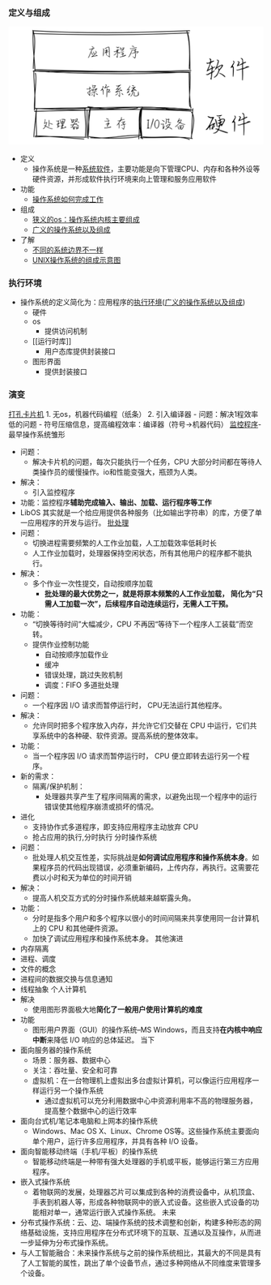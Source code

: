 ### 定义与组成
![](asserts/Pasted%20image%2020250704151912.png)
- 定义
	- 操作系统是一种[系统软件](../概念合集/系统软件.md)，主要功能是向下管理CPU、内存和各种外设等硬件资源，并形成软件执行环境来向上管理和服务应用软件
- 功能
	- [操作系统如何完成工作](../概念合集/操作系统如何完成工作.md)
- 组成
	- [狭义的os：操作系统内核主要组成](../概念合集/狭义的os：操作系统内核主要组成.md)
	- [广义的操作系统以及组成](../概念合集/广义的操作系统以及组成.md)
- 了解
	- [不同的系统边界不一样](../概念合集/不同的系统边界不一样.md)
	- [UNIX操作系统的组成示意图](../概念合集/UNIX操作系统的组成示意图.md)
### 执行环境
- 操作系统的定义简化为：应用程序的[执行环境](../概念合集/执行环境.md)([广义的操作系统以及组成](../概念合集/广义的操作系统以及组成.md))
	- 硬件
	- os
		- 提供访问机制
	- [[运行时库]]
		- 用户态库提供封装接口
	- 图形界面
		- 提供封装接口
### 演变
 [打孔卡片机](../概念合集/打孔卡片机.md)
	1. 无os，机器代码编程（纸条）
	2. 引入编译器
		- 问题：解决1程效率低的问题
		- 符号压缩信息，提高编程效率：编译器（符号->机器代码）
[监控程序](../概念合集/监控程序.md)- 最早操作系统雏形
- 问题：
	- 解决卡片机的问题，每次只能执行一个任务，CPU 大部分时间都在等待人类操作员的缓慢操作。io和性能变强大，瓶颈为人类。
- 解决：
	- 引入监控程序
- 功能：监控程序**辅助完成输入、输出、加载、运行程序等工作**
- LibOS 其实就是一个给应用提供各种服务（比如输出字符串）的库，方便了单一应用程序的开发与运行。
[批处理](../概念合集/批处理.md)
- 问题：
	- 切换进程需要频繁的人工作业加载，人工加载效率低耗时长
	- 人工作业加载时，处理器保持空闲状态，所有其他用户的程序都不能执行。
- 解决：
	- 多个作业一次性提交，自动按顺序加载
		- **批处理的最大优势之一，就是将原本频繁的人工作业加载，** **简化为“只需人工加载一次”，后续程序自动连续运行，无需人工干预。**
- 功能：
	- “切换等待时间”大幅减少，CPU 不再因“等待下一个程序人工装载”而空转。
	- 提供作业控制功能
		- 自动按顺序加载作业
		- 缓冲
		- 错误处理，跳过失败机制
		- 调度：FIFO
多道批处理
- 问题：
	- 一个程序因 I/O 请求而暂停运行时， CPU无法运行其他程序。
- 解决：
	- 允许同时把多个程序放入内存，并允许它们交替在 CPU 中运行，它们共享系统中的各种硬、软件资源。提高系统的整体效率。
- 功能：
	- 当一个程序因 I/O 请求而暂停运行时， CPU 便立即转去运行另一个程序。
- 新的需求：
	- 隔离/保护机制：
		- 处理器共享产生了程序间隔离的需求，以避免出现一个程序中的运行错误使其他程序崩溃或损坏的情况。
- 进化
	- 支持协作式多道程序，即支持应用程序主动放弃 CPU
	- 抢占应用的执行,分时执行
分时操作系统
- 问题：
	- 批处理人机交互性差，实际挑战是**如何调试应用程序和操作系统本身**。如果程序员的代码出现错误，必须重新编码，上传内存，再执行。这需要花费以小时和天为单位的时间开销
- 解决：
	- 提高人机交互方式的分时操作系统越来越崭露头角。
- 功能：
	- 分时是指多个用户和多个程序以很小的时间间隔来共享使用同一台计算机上的 CPU 和其他硬件资源。
	- 加快了调试应用程序和操作系统本身。
其他演进
- 内存隔离
- 进程、调度
- 文件的概念
- 进程间的数据交换与信息通知
 - 线程抽象
 个人计算机
- 解决
	- 使用图形界面极大地**简化了一般用户使用计算机的难度**
- 功能
	- 图形用户界面（GUI）的操作系统–MS Windows，而且支持**在内核中响应中断**来降低 I/O 响应的总体延迟。
当下
- 面向服务器的操作系统
	- 场景：服务器、数据中心
	- 关注：吞吐量、安全和可靠
	- 虚拟机：在一台物理机上虚拟出多台虚拟计算机，可以像运行应用程序一样运行另一个操作系统
		- 通过虚拟机可以充分利用数据中心中资源利用率不高的物理服务器，提高整个数据中心的运行效率
- 面向台式机/笔记本电脑和上网本的操作系统
	- Windows、Mac OS X、Linux、Chrome OS等。这些操作系统主要面向单个用户，运行许多应用程序，并具有各种 I/O 设备。
- 面向智能移动终端（手机/平板）的操作系统
	- 智能移动终端是一种带有强大处理器的手机或平板，能够运行第三方应用程序。
- 嵌入式操作系统
	- 着物联网的发展，处理器芯片可以集成到各种的消费设备中，从机顶盒、手表到机器人等，形成各种物联网中的嵌入式设备。这些嵌入式设备的功能相对单一，通常运行嵌入式操作系统。
未来
- 分布式操作系统：云、边、端操作系统的技术调整和创新，构建多种形态的网络基础设施，支持应用程序在分布式环境下的互联、互通以及互操作，从而进一步延伸为分布式操作系统。
- 与人工智能融合：未来操作系统与之前的操作系统相比，其最大的不同是具有了人工智能的属性，跳出了单个设备节点，通过多种网络从不同维度来管理多个设备。